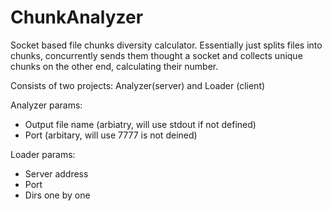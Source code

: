 # ChunkAnalyzer

Socket based file chunks diversity calculator. Essentially just splits files into chunks, concurrently sends them thought a socket and collects unique chunks on the other end, calculating their number.

Consists of two projects: Analyzer(server) and Loader (client)

Analyzer params:
- Output file name (arbiatry, will use stdout if not defined)
- Port (arbitary, will use 7777 is not deined)

Loader params:
- Server address
- Port
- Dirs one by one
